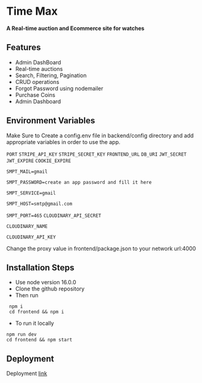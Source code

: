 # Time Max

**A Real-time auction and Ecommerce site for watches**

## Features

- Admin DashBoard
- Real-time auctions
- Search, Filtering, Pagination
- CRUD operations
- Forgot Password using nodemailer
- Purchase Coins
- Admin Dashboard

## Environment Variables

Make Sure to Create a config.env file in backend/config directory and add appropriate variables in order to use the app.

`PORT` `STRIPE_API_KEY` `STRIPE_SECRET_KEY` `FRONTEND_URL` `DB_URI` `JWT_SECRET` `JWT_EXPIRE` `COOKIE_EXPIRE`

`SMPT_MAIL=gmail`

`SMPT_PASSWORD=create an app password and fill it here`

`SMPT_SERVICE=gmail`

`SMPT_HOST=smtp@gmail.com`

`SMPT_PORT=465`
`CLOUDINARY_API_SECRET`

`CLOUDINARY_NAME`

`CLOUDINARY_API_KEY`

Change the proxy value in frontend/package.json to your network url:4000

## Installation Steps

- Use node version 16.0.0
- Clone the github repository
- Then run

```
 npm i
 cd frontend && npm i
```

- To run it locally

```
npm run dev
cd frontend && npm start
```

## Deployment

Deployment [link](https://time-max-app.onrender.com)
